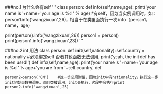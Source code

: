 ###no.1 为什么会有self
'''
class person:
def info(self,name,age): 
    print('your name is '+name+'your age is %d ' % age) #有self，因为当实例调用时，如：person1.info('wangzixuan',26)，相当于在类里面执行一次
    info（person1，name，age）
    
print(person().info('wangzixuan',26))
person1 = person()
print(person1.info('wangzixuan',23)) 
'''

###no.2 int 用法
    class person:
        def __init__(self,nationality):
            self.country = nationality #必须绑定self 否者其他函数无法调用,
            print('yeah, the init def has been used!')
        def info(self,name,age):
            print('your name is '+name+'your age is %d ' % age+'you are from '+self.country)
        def

    person2=person('CN')    #这一步必须附值，因为init中有nationality。执行这一步init初始函数被调用。而且类被调用，init会执行，这段中会执行print
    person2.info('wangzixuan',25)
